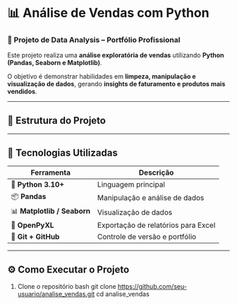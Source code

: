 # 📊 Análise de Vendas com Python

### 🧠 Projeto de Data Analysis – Portfólio Profissional



Este projeto realiza uma **análise exploratória de vendas** utilizando **Python (Pandas, Seaborn e Matplotlib)**.  




O objetivo é demonstrar habilidades em **limpeza, manipulação e visualização de dados**, gerando **insights de faturamento e produtos mais vendidos**.

---

## 📁 Estrutura do Projeto


---

## 🧩 Tecnologias Utilizadas

| Ferramenta | Descrição |
|-------------|------------|
| 🐍 **Python 3.10+** | Linguagem principal |
| 📦 **Pandas** | Manipulação e análise de dados |
| 📊 **Matplotlib / Seaborn** | Visualização de dados |
| 📘 **OpenPyXL** | Exportação de relatórios para Excel |
| 📁 **Git + GitHub** | Controle de versão e portfólio |

---

## ⚙️ Como Executar o Projeto

1. Clone o repositório
   bash
   git clone https://github.com/seu-usuario/analise_vendas.git
   cd analise_vendas
